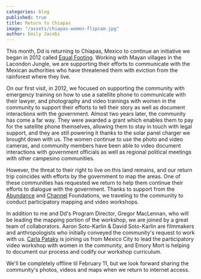```yaml
---
categories: blog
published: true
title: Return to Chiapas
image: "/assets/chiapas-women-flipcam.jpg"
author: Emily Jacobi
---
```


This month, Dd is returning to Chiapas, Mexico to continue an initiative we began in 2012 called [Equal Footing](/ourwork/chiapas/). Working with Mayan villages in the Lacondon Jungle, we are supporting their efforts to communicate with the Mexican authorities who have threatened them with eviction from the rainforest where they live.

On our first visit, in 2012, we focused on supporting the community with emergency training on how to use a satellite phone to communicate with their lawyer, and photography and video trainings with women in the community to support their efforts to tell their story as well as document interactions with the government. Almost two years later, the community has come a far way. They were awarded a grant which enables them to pay for the satellite phone themselves, allowing them to stay in touch with legal support, and they are still powering it thanks to the solar panel charger we brought down with us. The women continue to use the photo and video cameras, and community members have been able to video document interactions with government officials as well as regional political meetings with other campesino communities.

However, the threat to their right to live on this land remains, and our return trip coincides with efforts by the government to map the areas. One of these communities has requested we return to help them continue their efforts to dialogue with the government. Thanks to support from the [Abundance](http://www.abundance.org/) and [Channel](http://www.channelfoundation.org/) Foundations, we traveling to the community to conduct participatory mapping and video workshops.

In addition to me and Dd's Program Director, Gregor MacLennan, who will be leading the mapping portion of the workshop, we are joined by a great team of collaborators. Aaron Soto-Karlin & David Soto-Karlin are filmmakers and anthropologists who initially conveyed the community's request to work with us. [Carla Pataky](http://carlapataky.com/) is joining us from Mexico City to lead the participatory video workshop with women in the community, and Emory Mort is helping to document our process and codify our workshop curriculum.

We'll be completely offline til February 11, but we look forward sharing the community's photos, videos and maps when we return to internet access.

